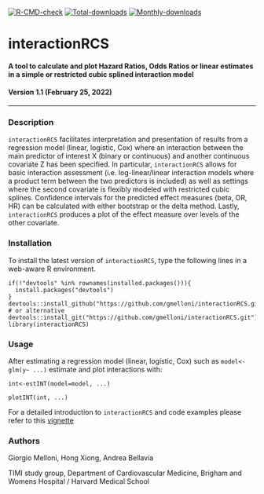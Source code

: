 <!-- badges: start -->
[![R-CMD-check](https://github.com/gmelloni/interactionRCS/workflows/R-CMD-check/badge.svg)](https://github.com/gmelloni/interactionRCS/actions)
[![Total-downloads](https://cranlogs.r-pkg.org/badges/grand-total/interactionRCS)](https://cranlogs.r-pkg.org/badges/grand-total/interactionRCS)
[![Monthly-downloads](https://cranlogs.r-pkg.org/badges/interactionRCS?color=orange)](https://cranlogs.r-pkg.org/badges/interactionRCS?color=orange)
<!-- badges: end -->

# interactionRCS
#### A tool to calculate and plot Hazard Ratios, Odds Ratios or linear estimates in a simple or restricted cubic splined interaction model
#### Version 1.1 (February 25, 2022)
---

### Description
`interactionRCS` facilitates interpretation and presentation of results from a regression model (linear, logistic, Cox) where an interaction between the main predictor of interest X (binary or continuous) and another continuous covariate Z has been specified. In particular, `interactionRCS` allows for
  basic interaction assessment (i.e. log-linear/linear interaction models where a product term between the two predictors is included) 
  as well as settings where the second covariate is flexibly modeled with restricted cubic splines. Confidence intervals for 
  the predicted effect measures (beta, OR, HR) can be calculated with either bootstrap or the delta method. Lastly, `interactionRCS`
  produces a plot of the effect measure over levels of the other covariate.

### Installation
To install the latest version of `interactionRCS`, type the following lines in a web-aware R environment.

```
if(!"devtools" %in% rownames(installed.packages())){
  install.packages("devtools")
}
devtools::install_github("https://github.com/gmelloni/interactionRCS.git")
# or alternative devtools::install_git("https://github.com/gmelloni/interactionRCS.git")
library(interactionRCS)
```

### Usage 
After estimating a regression model (linear, logistic, Cox) such as `model<-glm(y~ ...)` estimate and plot interactions with:

```
int<-estINT(model=model, ...)

plotINT(int, ...)
```

For a detailed introduction to `interactionRCS` and code examples please refer to this [vignette](https://raw.githack.com/gmelloni/interactionRCS/main/inst/extdata/vignette.html)

### Authors
Giorgio Melloni, Hong Xiong, Andrea Bellavia

TIMI study group, Department of Cardiovascular Medicine, Brigham and Womens Hospital / Harvard Medical School
